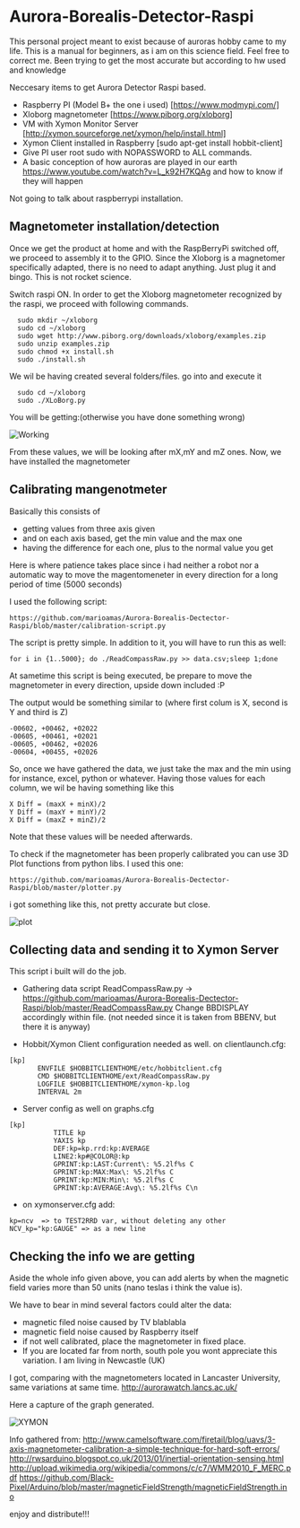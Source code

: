 # Aurora-Borealis-Detector-Raspi
This personal project meant to exist because of auroras hobby came to my life.
This is a manual for beginners, as i am on this science field. Feel free to correct me. Been trying to get the most accurate but according to hw used and knowledge

Neccesary items to get Aurora Detector Raspi based. 
- Raspberry PI (Model B+ the one i used) [https://www.modmypi.com/]
- Xloborg magnetometer [https://www.piborg.org/xloborg]
- VM with Xymon Monitor Server [http://xymon.sourceforge.net/xymon/help/install.html]
- Xymon Client installed in Raspberry [sudo apt-get install hobbit-client]
- Give PI user root sudo with NOPASSWORD to ALL commands.
- A basic conception of how auroras are played in our earth https://www.youtube.com/watch?v=L_k92H7KQAg and how to know if they will happen

Not going to talk about raspberrypi installation.

## Magnetometer installation/detection ##

Once we get the product at home and with the RaspBerryPi switched off, we proceed to assembly it to the GPIO. 
Since the Xloborg is a magnetomer specifically adapted, there is no need to adapt anything. Just plug it and bingo.
This is not rocket science.

Switch raspi ON.
In order to get the Xloborg magnetometer recognized by the raspi, we proceed with following commands.
```
  sudo mkdir ~/xloborg
  sudo cd ~/xloborg
  sudo wget http://www.piborg.org/downloads/xloborg/examples.zip
  sudo unzip examples.zip
  sudo chmod +x install.sh
  sudo ./install.sh
```

We wil be having created several folders/files.
go into and execute it
````
  sudo cd ~/xloborg
  sudo ./XLoBorg.py
````

You will be getting:(otherwise you have done something wrong)

![Working](https://www.piborg.org/images/XLoBorg/example-test.png)


From these values, we will be looking after mX,mY and mZ ones.
Now, we have installed the magnetometer

## Calibrating mangenotmeter ##

Basically this consists of 

 - getting values from three axis given
 - and on each axis based, get the min value and  the max one
 - having the difference for each one, plus to the normal value you get

Here is where patience takes place since i had neither a robot nor a automatic way to move the magentomeneter in every direction for a long period of time (5000 seconds)

I used the following script: 
```
https://github.com/marioamas/Aurora-Borealis-Dectector-Raspi/blob/master/calibration-script.py
````
The script is pretty simple. In addition to it, you will have to run this as well:

````
for i in {1..5000}; do ./ReadCompassRaw.py >> data.csv;sleep 1;done
````
At sametime  this script is being executed, be prepare to move the magnetometer in every direction, upside down included :P

The output would be something similar to (where first colum is X, second is Y and third is Z)
````
-00602, +00462, +02022
-00605, +00461, +02021
-00605, +00462, +02026
-00604, +00455, +02026
````

So, once we have gathered the data, we just take the max and the min using for instance, excel, python or whatever.
Having those values for each column, we wil be having something like this

```
X Diff = (maxX + minX)/2
Y Diff = (maxY + minY)/2
X Diff = (maxZ + minZ)/2
```
Note that these values will be needed afterwards.

To check if the magnetometer has been properly calibrated you can use 3D Plot functions from python libs.
I used this one:
````
https://github.com/marioamas/Aurora-Borealis-Dectector-Raspi/blob/master/plotter.py
````
i got something like this, not pretty accurate but close.

![plot](https://lh6.googleusercontent.com/Jhz0yvuhDhH7zMvppZkHNWCl86velXU6n1yZywYEkbge9Qqjjuz3q2D2DN6KAGBYBxcsg-ch5OcpogEJuFfMbrahwgpYa3we=w1416-h614)

## Collecting data and sending it to Xymon Server  ##

This script i built will do the job.
- Gathering data script
  ReadCompassRaw.py -> https://github.com/marioamas/Aurora-Borealis-Dectector-Raspi/blob/master/ReadCompassRaw.py
  Change BBDISPLAY accordingly within file. (not needed since it is taken from BBENV, but there it is anyway)

- Hobbit/Xymon Client configuration needed as well.
 on clientlaunch.cfg:
 ````
 [kp]
        ENVFILE $HOBBITCLIENTHOME/etc/hobbitclient.cfg
        CMD $HOBBITCLIENTHOME/ext/ReadCompassRaw.py
        LOGFILE $HOBBITCLIENTHOME/xymon-kp.log
        INTERVAL 2m
````
- Server config as well
on graphs.cfg
````
[kp]
           TITLE kp
           YAXIS kp
           DEF:kp=kp.rrd:kp:AVERAGE
           LINE2:kp#@COLOR@:kp
           GPRINT:kp:LAST:Current\: %5.2lf%s C
           GPRINT:kp:MAX:Max\: %5.2lf%s C
           GPRINT:kp:MIN:Min\: %5.2lf%s C
           GPRINT:kp:AVERAGE:Avg\: %5.2lf%s C\n
````
- on xymonserver.cfg add:

````
kp=ncv  => to TEST2RRD var, without deleting any other
NCV_kp="kp:GAUGE" => as a new line

````


## Checking the info we are getting ##

Aside the whole info given above, you can add alerts by when the magnetic field varies more than 50 units (nano teslas i think the value is). 

We have to bear in mind several factors could alter the data:

- magnetic filed noise caused by TV blablabla
- magnetic field noise caused by Raspberry itself
- if not well calibrated, place the magnetometer in fixed place.
- If you are located far from north, south pole you wont appreciate this variation. I am living in Newcastle (UK)

I got, comparing with the magnetometers located in Lancaster University, same variations at same time. http://aurorawatch.lancs.ac.uk/

Here a capture of the graph generated.

![XYMON](https://lh5.googleusercontent.com/_VsKecPSzG_V7fwdrViwWGRdfYb6X983PTinGeeGalJ4KAaAECTID99tGVOOOlTtsUZtWGyx1IA=w1416-h614)


Info gathered from:
http://www.camelsoftware.com/firetail/blog/uavs/3-axis-magnetometer-calibration-a-simple-technique-for-hard-soft-errors/
http://rwsarduino.blogspot.co.uk/2013/01/inertial-orientation-sensing.html
http://upload.wikimedia.org/wikipedia/commons/c/c7/WMM2010_F_MERC.pdf
https://github.com/Black-Pixel/Arduino/blob/master/magneticFieldStrength/magneticFieldStrength.ino


enjoy and distribute!!!

